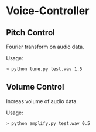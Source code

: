 # Voice-Controller

## Pitch Control

Fourier transform on audio data.

Usage:

    > python tune.py test.wav 1.5


## Volume Control

Increas volume of audio data.

Usage:

    > python amplify.py test.wav 0.5
